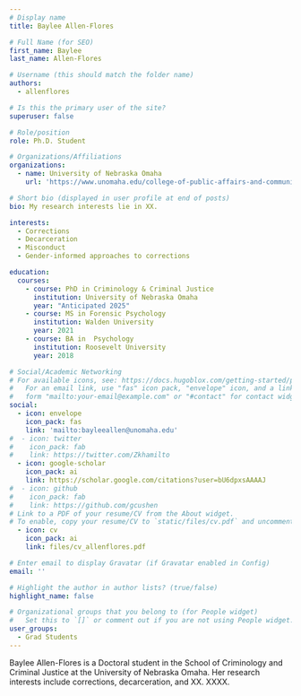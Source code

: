 ```yaml
---
# Display name
title: Baylee Allen-Flores

# Full Name (for SEO)
first_name: Baylee
last_name: Allen-Flores

# Username (this should match the folder name)
authors:
  - allenflores

# Is this the primary user of the site?
superuser: false

# Role/position
role: Ph.D. Student

# Organizations/Affiliations
organizations:
  - name: University of Nebraska Omaha
    url: 'https://www.unomaha.edu/college-of-public-affairs-and-community-service/criminology-and-criminal-justice/about-us/baylee-allen.php'

# Short bio (displayed in user profile at end of posts)
bio: My research interests lie in XX.

interests:
  - Corrections
  - Decarceration
  - Misconduct
  - Gender-informed approaches to corrections

education:
  courses:
    - course: PhD in Criminology & Criminal Justice
      institution: University of Nebraska Omaha
      year: "Anticipated 2025"
    - course: MS in Forensic Psychology
      institution: Walden University
      year: 2021
    - course: BA in  Psychology
      institution: Roosevelt University
      year: 2018

# Social/Academic Networking
# For available icons, see: https://docs.hugoblox.com/getting-started/page-builder/#icons
#   For an email link, use "fas" icon pack, "envelope" icon, and a link in the
#   form "mailto:your-email@example.com" or "#contact" for contact widget.
social:
  - icon: envelope
    icon_pack: fas
    link: 'mailto:bayleeallen@unomaha.edu'
#  - icon: twitter
#    icon_pack: fab
#    link: https://twitter.com/Zkhamilto
  - icon: google-scholar
    icon_pack: ai
    link: https://scholar.google.com/citations?user=bU6dpxsAAAAJ
#  - icon: github
#    icon_pack: fab
#    link: https://github.com/gcushen
# Link to a PDF of your resume/CV from the About widget.
# To enable, copy your resume/CV to `static/files/cv.pdf` and uncomment the lines below.
  - icon: cv
    icon_pack: ai
    link: files/cv_allenflores.pdf

# Enter email to display Gravatar (if Gravatar enabled in Config)
email: ''

# Highlight the author in author lists? (true/false)
highlight_name: false

# Organizational groups that you belong to (for People widget)
#   Set this to `[]` or comment out if you are not using People widget.
user_groups:
  - Grad Students
---
```


Baylee Allen-Flores is a Doctoral student in the School of Criminology and Criminal Justice at the University of Nebraska Omaha. Her research interests include corrections, decarceration, and XX. XXXX.
